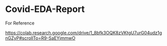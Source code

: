 # Covid-EDA-Report

For Reference

https://colab.research.google.com/drive/1_8bfk3OQK8zVKtgU7urG04udz1gnGZyP#scrollTo=R9-SaEYjmmwO
